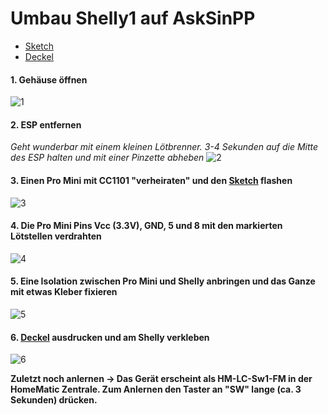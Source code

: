 # Umbau Shelly1 auf AskSinPP
- [Sketch](https://raw.githubusercontent.com/jp112sdl/Beispiel_AskSinPP/master/examples/HM-LC-SW1-FM_Shelly1/HM-LC-SW1-FM_Shelly1.ino)
- [Deckel](https://github.com/jp112sdl/Beispiel_AskSinPP/blob/master/examples/HM-LC-SW1-FM_Shelly1/Deckel.stl)

#### 1. Gehäuse öffnen
![1](https://raw.githubusercontent.com/jp112sdl/Beispiel_AskSinPP/master/examples/HM-LC-SW1-FM_Shelly1/1_Shelly_Open.jpeg)

#### 2. ESP entfernen
_Geht wunderbar mit einem kleinen Lötbrenner. 3-4 Sekunden auf die Mitte des ESP halten und mit einer Pinzette abheben_
![2](https://raw.githubusercontent.com/jp112sdl/Beispiel_AskSinPP/master/examples/HM-LC-SW1-FM_Shelly1/2_Shelly_RemoveESP.jpg)

#### 3. Einen Pro Mini mit CC1101 "verheiraten" und den [Sketch](https://raw.githubusercontent.com/jp112sdl/Beispiel_AskSinPP/master/examples/HM-LC-SW1-FM_Shelly1/HM-LC-SW1-FM_Shelly1.ino) flashen 
![3](https://raw.githubusercontent.com/jp112sdl/Beispiel_AskSinPP/master/examples/HM-LC-SW1-FM_Shelly1/4_ProMiniWithCC1101.jpg)

#### 4. Die Pro Mini Pins Vcc (3.3V), GND, 5 und 8 mit den markierten Lötstellen verdrahten
![4](https://raw.githubusercontent.com/jp112sdl/Beispiel_AskSinPP/master/examples/HM-LC-SW1-FM_Shelly1/5_ShellyWithoutESP.jpg)

#### 5. Eine Isolation zwischen Pro Mini und Shelly anbringen und das Ganze mit etwas Kleber fixieren
![5](https://raw.githubusercontent.com/jp112sdl/Beispiel_AskSinPP/master/examples/HM-LC-SW1-FM_Shelly1/6_ShellyAssembled.jpeg)

#### 6. [Deckel](https://github.com/jp112sdl/Beispiel_AskSinPP/blob/master/examples/HM-LC-SW1-FM_Shelly1/Deckel.stl) ausdrucken und am Shelly verkleben
![6](https://raw.githubusercontent.com/jp112sdl/Beispiel_AskSinPP/master/examples/HM-LC-SW1-FM_Shelly1/7_ShellyCase.jpg)

**Zuletzt noch anlernen -> Das Gerät erscheint als HM-LC-Sw1-FM in der HomeMatic Zentrale.
Zum Anlernen den Taster an "SW" lange (ca. 3 Sekunden) drücken.**
